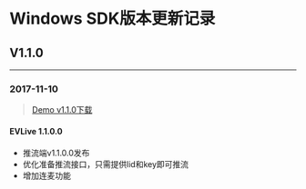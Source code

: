 # Windows SDK版本更新记录
## V1.1.0

---

### 2017-11-10
> [Demo v1.1.0下载](https://github.com/easyvaas/EasyILive_Windows/releases/download/v1.1.0/EVILive_v1.1.0.0.zip)

#### EVLive 1.1.0.0

* 推流端v1.1.0.0发布
* 优化准备推流接口，只需提供lid和key即可推流
* 增加连麦功能


